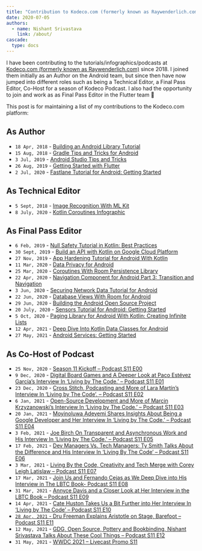 ```yaml
---
title: "Contribution to Kodeco.com (formerly known as Raywenderlich.com)"
date: 2020-07-05
authors:
  - name: Nishant Srivastava
    link: /about/
cascade:
  type: docs
---
```


I have been contributing to the tutorials/infographics/podcasts at [Kodeco.com (formerly known as Raywenderlich.com)](https://www.kodeco.com/) since 2018. I joined them initially as an Author on the Android team, but since then have now jumped into different roles such as being a Technical Editor, a Final Pass Editor, Co-Host for a season of Kodeco Podcast. I also had the opportunity to join and work as as Final Pass Editor in the Flutter team 🙂

This post is for maintaining a list of my contributions to the Kodeco.com platform:

## As Author

- `18 Apr, 2018` - [Building an Android Library Tutorial](https://www.raywenderlich.com/52-building-an-android-library-tutorial)
- `15 Aug, 2018` - [Gradle Tips and Tricks for Android](https://www.raywenderlich.com/5532-gradle-tips-and-tricks-for-android)
- `3 Jul, 2019` - [Android Studio Tips and Tricks](https://www.raywenderlich.com/2807578-android-studio-tips-and-tricks)
- `26 Aug, 2019` - [Getting Started with Flutter](https://www.raywenderlich.com/4529993-getting-started-with-flutter)
- `2 Jul, 2020` - [Fastlane Tutorial for Android: Getting Started](https://www.raywenderlich.com/10187451-fastlane-tutorial-for-android-getting-started)

## As Technical Editor

- `5 Sept, 2018` - [Image Recognition With ML Kit](https://www.raywenderlich.com/6064-image-recognition-with-ml-kit)
- `8 July, 2020` - [Kotlin Coroutines Infographic](https://www.raywenderlich.com/8081891-kotlin-coroutines-infographic)

## As Final Pass Editor

- `6 Feb, 2019` - [Null Safety Tutorial in Kotlin: Best Practices](https://www.raywenderlich.com/436090-null-safety-tutorial-in-kotlin-best-practices)
- `30 Sept, 2019` - [Build an API with Kotlin on Google Cloud Platform](https://www.raywenderlich.com/4656683-build-an-api-with-kotlin-on-google-cloud-platform)
- `27 Nov, 2019` - [App Hardening Tutorial for Android With Kotlin](https://www.raywenderlich.com/6294778-app-hardening-tutorial-for-android-with-kotlin)
- `11 Mar, 2020` -  [Data Privacy for Android](https://www.raywenderlich.com/6901838-data-privacy-for-android)
- `25 Mar, 2020` - [Coroutines With Room Persistence Library](https://www.raywenderlich.com/7414647-coroutines-with-room-persistence-library)
- `22 Apr, 2020` - [Navigation Component for Android Part 3: Transition and Navigation](https://www.raywenderlich.com/8279305-navigation-component-for-android-part-3-transition-and-navigation)
- `3 Jun, 2020` - [Securing Network Data Tutorial for Android](https://www.raywenderlich.com/10056112-securing-network-data-tutorial-for-android)
- `22 Jun, 2020` - [Database Views With Room for Android](https://www.raywenderlich.com/10194335-database-views-with-room-for-android)
- `29 Jun, 2020` - [Building the Android Open Source Project](https://www.raywenderlich.com/10197539-building-the-android-open-source-project)
- `20 July, 2020` - [Sensors Tutorial for Android: Getting Started](https://www.raywenderlich.com/10838302-sensors-tutorial-for-android-getting-started)
- `5 Oct, 2020` - [Paging Library for Android With Kotlin: Creating Infinite Lists](https://www.raywenderlich.com/12244218-update-to-paging-3-0-library)
- `12 Apr, 2021` - [Deep Dive Into Kotlin Data Classes for Android](https://www.raywenderlich.com/20934302-deep-dive-into-kotlin-data-classes-for-android)
- `27 May, 2021` - [Android Services: Getting Started](https://www.raywenderlich.com/20123726-android-services-getting-started)

## As Co-Host of Podcast

- `25 Nov, 2020` - [Season 11 Kickoff – Podcast S11 E00](https://www.kodeco.com/18769867-season-11-kickoff-podcast-s11-e00)
- `9 Dec, 2020` - [Digital Board Games and A Deeper Look at Paco Estévez García’s Interview In ‘Living by The Code.’ – Podcast S11 E01](https://www.kodeco.com/19063460-digital-board-games-and-a-deeper-look-at-paco-estevez-garcia-s-interview-in-living-by-the-code-podcast-s11-e01)
- `23 Dec, 2020` - [Cross Stitch, Podcasting and More of Lara Martín’s Interview In ‘Living by The Code’. – Podcast S11 E02](https://www.kodeco.com/19381471-cross-stitch-podcasting-and-more-of-lara-martin-s-interview-in-living-by-the-code-podcast-s11-e02)
- `6 Jan, 2021` - [Open-Source Development and More of Marcin Krzyzanowski’s Interview In ‘Living by The Code.’ – Podcast S11 E03](https://www.kodeco.com/19722175-open-source-development-and-more-of-marcin-krzyzanowski-s-interview-in-living-by-the-code-podcast-s11-e03)
- `20 Jan, 2021` - [Moyinoluwa Adeyemi Shares Insights About Being a Google Developer and Her Interview In ‘Living by The Code.’ – Podcast S11 E04](https://www.kodeco.com/20161724-moyinoluwa-adeyemi-shares-insights-about-being-a-google-developer-and-her-interview-in-living-by-the-code-podcast-s11-e04)
- `3 Feb, 2021` - [Joe Birch On Transparent and Asynchronous Work and His Interview In ‘Living by The Code.’ – Podcast S11 E05](https://www.kodeco.com/20575610-joe-birch-on-transparent-and-asynchronous-work-and-his-interview-in-living-by-the-code-podcast-s11-e05)
- `17 Feb, 2021` - [Dev Managers Vs. Tech Managers: Ty Smith Talks About the Difference and His Interview In ‘Living By The Code’ – Podcast S11 E06](https://www.kodeco.com/20895195-dev-managers-vs-tech-managers-ty-smith-talks-about-the-difference-and-his-interview-in-living-by-the-code-podcast-s11-e06)
- `3 Mar, 2021` - [Living By the Code, Creativity and Tech Merge with Corey Leigh Latislaw – Podcast S11 E07](https://www.kodeco.com/21087256-living-by-the-code-creativity-and-tech-merge-with-corey-leigh-latislaw-podcast-s11-e07)
- `17 Mar, 2021` - [Join Us and Fernando Cejas as We Deep Dive into His Interview in The LBTC Book- Podcast S11 E08](https://www.kodeco.com/21397290-join-us-and-fernando-cejas-as-we-deep-dive-into-his-interview-in-the-lbtc-book-podcast-s11-e08)
- `31 Mar, 2021` - [Annyce Davis and a Closer Look at Her Interview in the LBTC Book – Podcast S11 E09](https://www.kodeco.com/21762771-annyce-davis-and-a-closer-look-at-her-interview-in-the-lbtc-book-podcast-s11-e09)
- `14 Apr, 2021` - [Cate Huston Takes Us a Bit Further into Her Interview In ‘Living by The Code’ – Podcast S11 E10](https://www.kodeco.com/21989341-cate-huston-takes-us-a-bit-further-into-her-interview-in-living-by-the-code-podcast-s11-e10)
- [`28 Apr, 2021` - Dru Freeman Explains Aristotle on Stage, Barefoot – Podcast S11 E11](https://www.kodeco.com/22269687-dru-freeman-explains-aristotle-on-stage-barefoot-podcast-s11-e11)
- `12 May, 2021` - [GDG, Open Source, Pottery and Bookbinding, Nishant Srivastava Talks About These Cool Things – Podcast S11 E12](https://www.kodeco.com/23575428-gdg-open-source-pottery-and-bookbinding-nishant-srivastava-talks-about-these-cool-things-podcast-s11-e12)
- `31 May, 2021` - [WWDC 2021 – Livecast Promo S11](https://www.kodeco.com/24473072-wwdc-2021-livecast-promo-s11)
